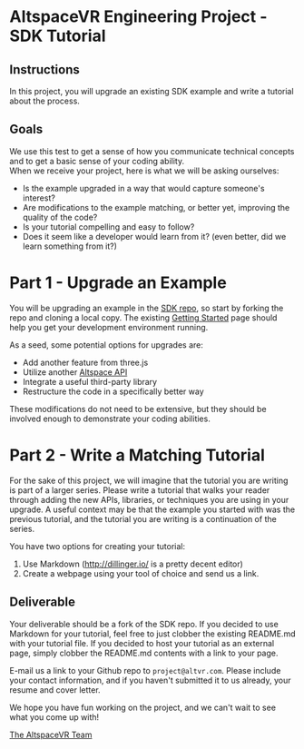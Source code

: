 # AltspaceVR Engineering Project - SDK Tutorial

## Instructions

In this project, you will upgrade an existing SDK example and write a tutorial about the process. 

## Goals

We use this test to get a sense of how you communicate technical concepts and to get a basic sense of your coding ability.  
When we receive your project, here is what we will be asking ourselves:

- Is the example upgraded in a way that would capture someone's interest?
- Are modifications to the example matching, or better yet, improving the quality of the code?
- Is your tutorial compelling and easy to follow? 
- Does it seem like a developer would learn from it? (even better, did we learn something from it?)

# Part 1 - Upgrade an Example

You will be upgrading an example in the [SDK repo](https://github.com/AltspaceVR/AltspaceSDK), so start by forking the repo and cloning a local copy. The existing [Getting Started](https://developer.altvr.com/get-started/) page should help you get your development environment running.

As a seed, some potential options for upgrades are:
- Add another feature from three.js
- Utilize another [Altspace API](http://altspacevr.github.io/AltspaceSDK/doc/)
- Integrate a useful third-party library
- Restructure the code in a specifically better way

These modifications do not need to be extensive, but they should be involved enough to demonstrate your coding abilities.

# Part 2 - Write a Matching Tutorial

For the sake of this project, we will imagine that the tutorial you are writing is part of a larger series. Please write a tutorial that walks your reader through adding the new APIs, libraries, or techniques you are using in your upgrade. A useful context may be that the example you started with was the previous tutorial, and the tutorial you are writing is a continuation of the series.

You have two options for creating your tutorial:   
  1. Use Markdown (http://dillinger.io/ is a pretty decent editor)  
  2. Create a webpage using your tool of choice and send us a link.   

## Deliverable

Your deliverable should be a fork of the SDK repo. If you decided to use Markdown for your tutorial, feel free to just clobber the existing README.md with your tutorial file. If you decided to host your tutorial as an external page, simply clobber the README.md contents with a link to your page.

E-mail us a link to your Github repo to `project@altvr.com`. Please include your contact information, and if you haven't submitted it to us already, your resume and cover letter. 

We hope you have fun working on the project, and we can't wait to see what you come up with!
    
[The AltspaceVR Team](http://altvr.com/team/)
